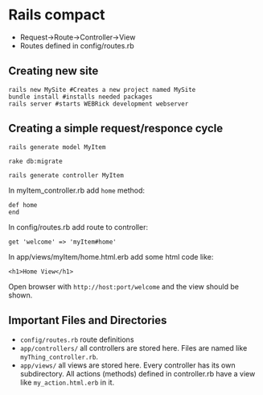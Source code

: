 # Rails compact

+ Request->Route->Controller->View
+ Routes defined in config/routes.rb

## Creating new site
    rails new MySite #Creates a new project named MySite
    bundle install #installs needed packages
    rails server #starts WEBRick development webserver

## Creating a simple request/responce cycle
    rails generate model MyItem

    rake db:migrate

    rails generate controller MyItem

In myItem_controller.rb add `home` method:

    def home
    end

In config/routes.rb add route to controller:

    get 'welcome' => 'myItem#home'

In app/views/myItem/home.html.erb add some html code like:

    <h1>Home View</h1>

Open browser with `http://host:port/welcome` and the view should be shown.

## Important Files and Directories
+ `config/routes.rb` route definitions 
+ `app/controllers/` all controllers are stored here. Files are named like `myThing_controller.rb`.
+ `app/views/` all views are stored here. Every controller has its own subdirectory. All actions (methods) defined in controller.rb have a view like `my_action.html.erb` in it.
